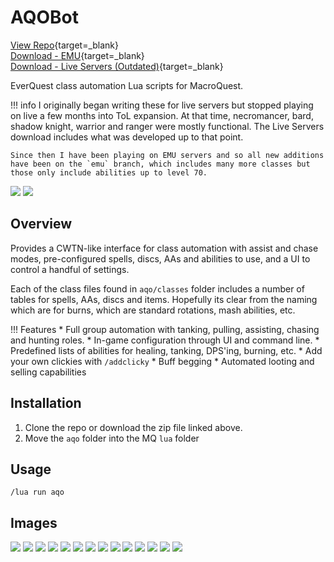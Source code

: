 # AQOBot

[View Repo](https://github.com/aquietone/aqobot){target=_blank}  
[Download - EMU](https://github.com/aquietone/aqobot/releases/download/emu-20240215-1/aqo.zip){target=_blank}  
[Download - Live Servers (Outdated)](https://github.com/aquietone/aqobot/archive/refs/heads/main.zip){target=_blank}  

EverQuest class automation Lua scripts for MacroQuest. 

!!! info
    I originally began writing these for live servers but stopped playing on live a few months into ToL expansion.
    At that time, necromancer, bard, shadow knight, warrior and ranger were mostly functional.
    The Live Servers download includes what was developed up to that point.  

    Since then I have been playing on EMU servers and so all new additions have been on the `emu` branch, which includes many more classes but those only include abilities up to level 70.  

![](../images/aqobot/aqo_console_tab_b.png) ![](../images/aqobot/aqo_skills_tab.png)

## Overview

Provides a CWTN-like interface for class automation with assist and chase modes, pre-configured spells, discs, AAs and abilities to use, and a UI to control a handful of settings.  

Each of the class files found in `aqo/classes` folder includes a number of tables for spells, AAs, discs and items. Hopefully its clear from the naming which are for burns, which are standard rotations, mash abilities, etc.

!!! Features
    * Full group automation with tanking, pulling, assisting, chasing and hunting roles.
    * In-game configuration through UI and command line.
    * Predefined lists of abilities for healing, tanking, DPS'ing, burning, etc.
    * Add your own clickies with `/addclicky`
    * Buff begging
    * Automated looting and selling capabilities

## Installation

1. Clone the repo or download the zip file linked above.  
2. Move the `aqo` folder into the MQ `lua` folder  

## Usage

`/lua run aqo`

## Images

![](../images/aqobot/aqo_console_tab.png) ![](../images/aqobot/aqo_general_tab.png)
![](../images/aqobot/aqo_skills_tab.png) ![](../images/aqobot/aqo_heals_tab.png)
![](../images/aqobot/aqo_burn_tab.png) ![](../images/aqobot/aqo_pull_tab.png)
![](../images/aqobot/aqo_rest_tab.png) ![](../images/aqobot/aqo_display_tab.png)
![](../images/aqobot/aqo_debug_tab.png)
![](../images/aqobot/aqo_ability_inspector.png) ![](../images/aqobot/aqo_state_inspector.png) ![](../images/aqobot/aqo_clicky_manager.png)
![](../images/aqobot/helpcmd.png) ![](../images/aqobot/helpui.png)
